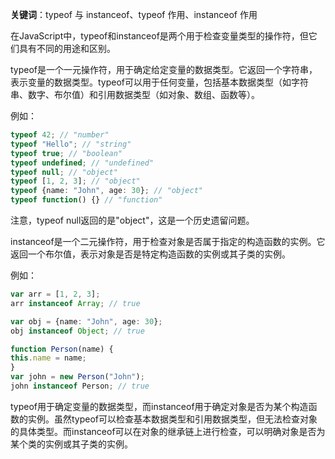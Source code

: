 **关键词**：typeof 与 instanceof、typeof 作用、instanceof 作用

在JavaScript中，typeof和instanceof是两个用于检查变量类型的操作符，但它们具有不同的用途和区别。

typeof是一个一元操作符，用于确定给定变量的数据类型。它返回一个字符串，表示变量的数据类型。typeof可以用于任何变量，包括基本数据类型（如字符串、数字、布尔值）和引用数据类型（如对象、数组、函数等）。

例如：
```ts
typeof 42; // "number"
typeof "Hello"; // "string"
typeof true; // "boolean"
typeof undefined; // "undefined"
typeof null; // "object"
typeof [1, 2, 3]; // "object"
typeof {name: "John", age: 30}; // "object"
typeof function() {} // "function"
```

注意，typeof null返回的是"object"，这是一个历史遗留问题。

instanceof是一个二元操作符，用于检查对象是否属于指定的构造函数的实例。它返回一个布尔值，表示对象是否是特定构造函数的实例或其子类的实例。

例如：
```ts
var arr = [1, 2, 3];
arr instanceof Array; // true

var obj = {name: "John", age: 30};
obj instanceof Object; // true

function Person(name) {
this.name = name;
}
var john = new Person("John");
john instanceof Person; // true
```

typeof用于确定变量的数据类型，而instanceof用于确定对象是否为某个构造函数的实例。虽然typeof可以检查基本数据类型和引用数据类型，但无法检查对象的具体类型。而instanceof可以在对象的继承链上进行检查，可以明确对象是否为某个类的实例或其子类的实例。
